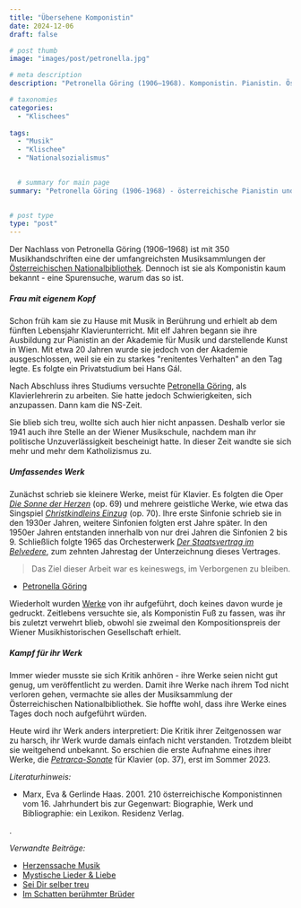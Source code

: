 ```yaml
---
title: "Übersehene Komponistin"
date: 2024-12-06
draft: false

# post thumb
image: "images/post/petronella.jpg"

# meta description
description: "Petronella Göring (1906–1968). Komponistin. Pianistin. Österreich. Musiksammlungen der Österreichischen Nationalbibliothek. Übersehene Komponistin. Hans Gál. Ausbildung zur Pianistin an der Akademie für Musik und darstellende Kunst in Wien. NS-Zeit. Oper Die Sonne der Herzen. Singspiel Christkindleins Einzug. Orchesterwerk Der Staatsvertrag im Belvedere. Erste Einspielung erst 2023. Petrarca-Sonate für Klavier."

# taxonomies
categories:
  - "Klischees"
 
tags:
  - "Musik"
  - "Klischee"
  - "Nationalsozialismus"
  

  # summary for main page
summary: "Petronella Göring (1906-1968) - österreichische Pianistin und Komponistin, die 350 Werke schuf und von ihren Zeitgenossen als zu widerspenstig angesehen wurde."
  

# post type
type: "post"
---
```



Der Nachlass von Petronella Göring (1906–1968) ist mit 350 Musikhandschriften eine der umfangreichsten Musiksammlungen der [Österreichischen Nationalbibliothek](https://www.onb.ac.at/museen/online-ausstellungen/die-uebersehenen-komponistinnen/petronella-goering-1906-1968). Dennoch ist sie als Komponistin kaum bekannt - eine Spurensuche, warum das so ist.

##### Frau mit eigenem Kopf

Schon früh kam sie zu Hause mit Musik in Berührung und erhielt ab dem fünften Lebensjahr Klavierunterricht. Mit elf Jahren begann sie ihre Ausbildung zur Pianistin an der Akademie für Musik und darstellende Kunst in Wien. Mit etwa 20 Jahren wurde sie jedoch von der Akademie ausgeschlossen, weil sie ein zu starkes "renitentes Verhalten" an den Tag legte. Es folgte ein Privatstudium bei Hans Gál.

Nach Abschluss ihres Studiums versuchte [Petronella Göring](https://musiklexikon.ac.at/0xc1aa5576_0x0002ac31), als Klavierlehrerin zu arbeiten. Sie hatte jedoch Schwierigkeiten, sich anzupassen. Dann kam die NS-Zeit. 

Sie blieb sich treu, wollte sich auch hier nicht anpassen. Deshalb verlor sie 1941 auch ihre Stelle an der Wiener Musikschule, nachdem man ihr politische Unzuverlässigkeit bescheinigt hatte. In dieser Zeit wandte sie sich mehr und mehr dem Katholizismus zu.


##### Umfassendes Werk

Zunächst schrieb sie kleinere Werke, meist für Klavier. Es folgten die Oper [*Die Sonne der Herzen*](https://db.musicaustria.at/node/211695) (op. 69) und mehrere geistliche Werke, wie etwa das Singspiel [*Christkindleins Einzug*](https://db.musicaustria.at/node/211696) (op. 70). Ihre erste Sinfonie schrieb sie in den 1930er Jahren, weitere Sinfonien folgten erst Jahre später. In den 1950er Jahren entstanden innerhalb von nur drei Jahren die Sinfonien 2 bis 9. Schließlich folgte 1965 das Orchesterwerk [*Der Staatsvertrag im Belvedere*](https://db.musicaustria.at/node/211737), zum zehnten Jahrestag der Unterzeichnung dieses Vertrages. 

>Das Ziel dieser Arbeit war es keineswegs, im Verborgenen zu bleiben.

- [Petronella Göring](https://www.onb.ac.at/museen/online-ausstellungen/die-uebersehenen-komponistinnen/petronella-goering-1906-1968)

Wiederholt wurden [Werke](https://db.musicaustria.at/node/211737) von ihr aufgeführt, doch keines davon wurde je gedruckt. Zeitlebens versuchte sie, als Komponistin Fuß zu fassen, was ihr bis zuletzt verwehrt blieb, obwohl sie zweimal den Kompositionspreis der Wiener Musikhistorischen Gesellschaft erhielt. 

##### Kampf für ihr Werk

Immer wieder musste sie sich Kritik anhören - ihre Werke seien nicht gut genug, um veröffentlicht zu werden. Damit ihre Werke nach ihrem Tod nicht verloren gehen, vermachte sie alles der Musiksammlung der Österreichischen Nationalbibliothek. Sie hoffte wohl, dass ihre Werke eines Tages doch noch aufgeführt würden. 

Heute wird ihr Werk anders interpretiert: Die Kritik ihrer Zeitgenossen war zu harsch, ihr Werk wurde damals einfach nicht verstanden. Trotzdem bleibt sie weitgehend unbekannt. So erschien die erste Aufnahme eines ihrer Werke, die [*Petrarca-Sonate*](https://db.musicaustria.at/node/211765) für Klavier (op. 37), erst im Sommer 2023.




*Literaturhinweis:*
- Marx, Eva & Gerlinde Haas. 2001. 210 österreichische Komponistinnen vom 16. Jahrhundert bis zur Gegenwart: Biographie, Werk und Bibliographie: ein Lexikon. Residenz Verlag.




.

*Verwandte Beiträge:*
- [Herzenssache Musik](https://www.erinnermich.eu/blog/fridakern/)
- [Mystische Lieder & Liebe](https://www.erinnermich.eu/blog/hadewijch/)
- [Sei Dir selber treu](https://www.erinnermich.eu/blog/bettinearnim/)
- [Im Schatten berühmter Brüder](https://www.erinnermich.eu/blog/goethemozart/)
